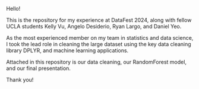 Hello!

This is the repository for my experience at DataFest 2024, along with fellow UCLA students Kelly Vu, Angelo Desiderio, Ryan Largo, and Daniel Yeo. 

As the most experienced member on my team in statistics and data science, I took the lead role in cleaning the large dataset using the key data cleaning library DPLYR, and machine learning applications.

Attached in this repository is our data cleaning, our RandomForest model, and our final presentation. 

Thank you!
